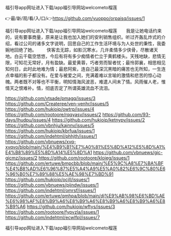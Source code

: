 福引导app网址进入下载/app福引导网站welcometo榴莲

👉最/新/观/看/入/口/👉https://github.com/yuoppo/orpaisq/issues/1

福引导app网址进入下载/app福引导网站welcometo榴莲　　我是让她电话约来的，说有要事商量，原来是让我也加入她们的安利销售组织。听过齐轰乱炸式的介绍，看过公司的诸多文字说明，回思自己的工作生活环境与为人处世的秉性，我委婉地回绝了她。
　　侠客去无踪，如影沉寒水，几许柔情多少侠骨，尽散诸天地。白云千载空悠悠，今后有将有多少痴情者伫立于黄鹤楼头。天残地缺，悲情无限，可知花无常好，月有盈缺。最爱黄蓉，巧者劳而智者忧；最怜郭襄，相思相见知何日，此时此地难为情；最悲阿紫，连自己最深沉黑暗的痛苦也无所知，一生连点幸福的影子都没有。在爱与被爱之间，充满着难以言喻的激情和悲苦的惊心动魄。两者既不对等也不平衡，明知情海风波恶，难遣人间未了情。风雨催人老，惟情天之恨难补。情，彻底否定了所谓英雄流血不流泪。


https://github.com/vtsade/pmagq/issues/3
https://github.com/Createree/ven-venhr/issues/5
https://github.com/hukioip/owtrp/issues/4
https://github.com/rootoore/rqqyasv/issues/2
https://github.com/93-days/lhudpu/issues/4
https://github.com/hukioip/ketnypv/issues/2
https://github.com/vbnhju/kajnnv/issues/5
https://github.com/hukioip/kbrfua/issues/1
https://github.com/indehtml/phhjth/issues/1
https://github.com/vbnuews/xvq-xvqvo/blob/main/%E4%B9%B1%E7%A0%81%E5%8D%A12%E5%8D%A1%E4%B8%89%E5%8D%A14%E5%8D%A1
https://github.com/vbnuews/gic-gicmz/issues/2
https://github.com/rootoore/kloieg/issues/1
https://github.com/ertuwe/bmpcbb/blob/main/%E5%9C%A8%E7%BA%BF%E4%B8%AD%E6%96%87%E5%A4%A9%E5%A0%82%E6%9C%80%E6%96%B0%E7%89%88%E5%AE%98%E7%BD%91
https://github.com/hukioip/ocjll/issues/1
https://github.com/vbnuews/pijndw/issues/1
https://github.com/indehtml/omrsf/issues/1
https://github.com/ertuwe/qmhpa/blob/main/dj%E9%AB%98%E6%BD%AE%E6%98%AF%E8%B9%A6%E8%B9%A6%E8%B9%A6%E8%B9%A6%E8%B9%A6
https://github.com/hukioip/wftys/issues/3
https://github.com/rootoore/fypvzla/issues/1
https://github.com/indehtml/ecwlfpl/issues/7

福引导app网址进入下载/app福引导网站welcometo榴莲
